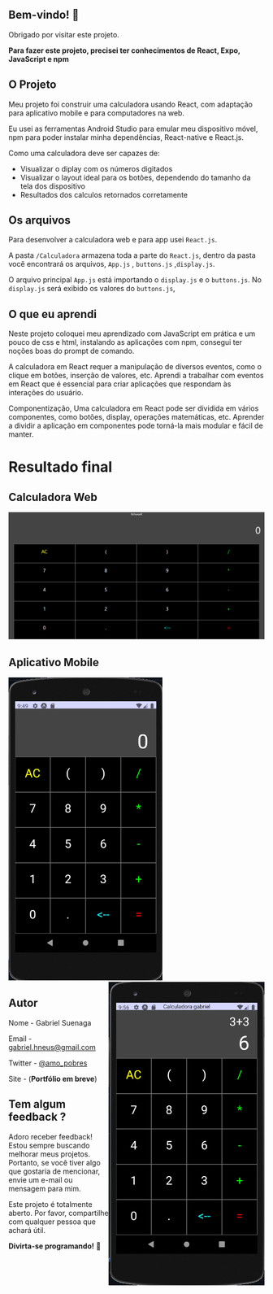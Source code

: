 ## Bem-vindo! 👋

Obrigado por visitar este projeto.

**Para fazer este projeto, precisei ter conhecimentos de React, Expo, JavaScript e npm**

## O Projeto

Meu projeto foi construir uma calculadora usando React, com adaptação para aplicativo mobile e para computadores na web.

Eu usei as ferramentas Android Studio para emular meu dispositivo móvel, npm para poder instalar minha dependências, React-native e React.js.

Como uma calculadora deve ser capazes de:

- Visualizar o diplay com os números digitados
- Visualizar o layout ideal para os botões, dependendo do tamanho da tela dos dispositivo
- Resultados dos calculos retornados corretamente

## Os arquivos

Para desenvolver a calculadora web e para app usei `React.js`.

A pasta `/Calculadora` armazena toda a parte do `React.js`, dentro da pasta você encontrará os arquivos, `App.js` , `buttons.js` ,`display.js`.

O arquivo principal `App.js` está importando o `display.js` e o `buttons.js`. No `display.js` será exibido os valores do `buttons.js`,

## O que eu aprendi

Neste projeto coloquei meu aprendizado com JavaScript em prática e um pouco de css e html, instalando as aplicações com npm, consegui ter noções boas do prompt de comando.

A calculadora em React requer a manipulação de diversos eventos, como o clique em botões, inserção de valores, etc. Aprendi a trabalhar com eventos em React que é essencial para criar aplicações que respondam às interações do usuário.

Componentização, Uma calculadora em React pode ser dividida em vários componentes, como botões, display, operações matemáticas, etc. Aprender a dividir a aplicação em componentes pode torná-la mais modular e fácil de manter.

# Resultado final

## Calculadora Web

![calculadora-web](./Calculadora/images/final/calculadora-web.png)

## Aplicativo Mobile

![exemplo1](./Calculadora/images/final/calculadora-app.png)
<img align="right" src="./Calculadora/images/final/app-exemplo1.png"/>


## Autor

Nome - Gabriel Suenaga

Email - gabriel.hneus@gmail.com

Twitter - [@amo_pobres](https://twitter.com/amo_pobre)

Site - (**Portfólio em breve**)

## Tem algum feedback ?

Adoro receber feedback! Estou sempre buscando melhorar meus projetos. Portanto, se você tiver algo que gostaria de mencionar, envie um e-mail ou mensagem para mim.

Este projeto é totalmente aberto. Por favor, compartilhe com qualquer pessoa que achará útil.

**Divirta-se programando!** 🚀
